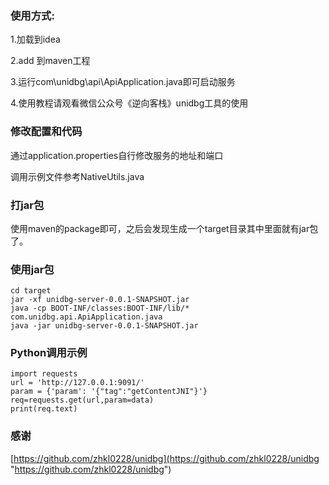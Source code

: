### 使用方式:
1.加载到idea

2.add 到maven工程

3.运行com\unidbg\api\ApiApplication.java即可启动服务

4.使用教程请观看微信公众号《逆向客栈》unidbg工具的使用

### 修改配置和代码
通过application.properties自行修改服务的地址和端口

调用示例文件参考NativeUtils.java
### 打jar包
使用maven的package即可，之后会发现生成一个target目录其中里面就有jar包了。
### 使用jar包
```
cd target
jar -xf unidbg-server-0.0.1-SNAPSHOT.jar
java -cp BOOT-INF/classes:BOOT-INF/lib/* com.unidbg.api.ApiApplication.java
java -jar unidbg-server-0.0.1-SNAPSHOT.jar
```
### Python调用示例
```
import requests
url = 'http://127.0.0.1:9091/'
param = {'param': '{"tag":"getContentJNI"}'}
req=requests.get(url,param=data)
print(req.text)
```
### 感谢
[https://github.com/zhkl0228/unidbg](https://github.com/zhkl0228/unidbg "https://github.com/zhkl0228/unidbg")

